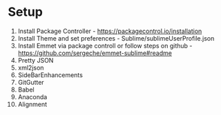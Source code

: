 # Setup 
1. Install Package Controller - https://packagecontrol.io/installation
2. Install Theme and set preferences - Sublime/sublimeUserProfile.json
3. Install Emmet via package controll or follow steps on github - https://github.com/sergeche/emmet-sublime#readme
4. Pretty JSON
5. xml2json
6. SideBarEnhancements
7. GitGutter
8. Babel
9. Anaconda
10. Alignment